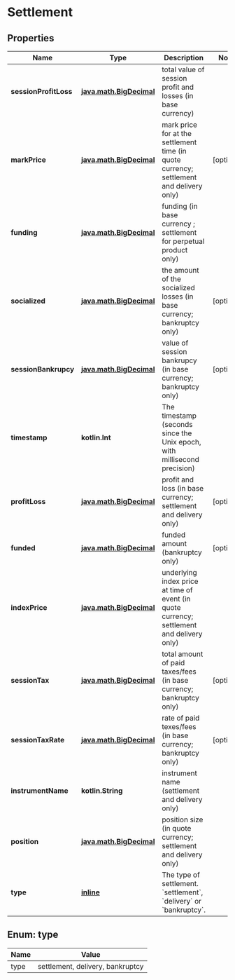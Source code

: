 
# Settlement

## Properties
Name | Type | Description | Notes
------------ | ------------- | ------------- | -------------
**sessionProfitLoss** | [**java.math.BigDecimal**](java.math.BigDecimal.md) | total value of session profit and losses (in base currency) | 
**markPrice** | [**java.math.BigDecimal**](java.math.BigDecimal.md) | mark price for at the settlement time (in quote currency; settlement and delivery only) |  [optional]
**funding** | [**java.math.BigDecimal**](java.math.BigDecimal.md) | funding (in base currency ; settlement for perpetual product only) | 
**socialized** | [**java.math.BigDecimal**](java.math.BigDecimal.md) | the amount of the socialized losses (in base currency; bankruptcy only) |  [optional]
**sessionBankrupcy** | [**java.math.BigDecimal**](java.math.BigDecimal.md) | value of session bankrupcy (in base currency; bankruptcy only) |  [optional]
**timestamp** | **kotlin.Int** | The timestamp (seconds since the Unix epoch, with millisecond precision) | 
**profitLoss** | [**java.math.BigDecimal**](java.math.BigDecimal.md) | profit and loss (in base currency; settlement and delivery only) |  [optional]
**funded** | [**java.math.BigDecimal**](java.math.BigDecimal.md) | funded amount (bankruptcy only) |  [optional]
**indexPrice** | [**java.math.BigDecimal**](java.math.BigDecimal.md) | underlying index price at time of event (in quote currency; settlement and delivery only) | 
**sessionTax** | [**java.math.BigDecimal**](java.math.BigDecimal.md) | total amount of paid taxes/fees (in base currency; bankruptcy only) |  [optional]
**sessionTaxRate** | [**java.math.BigDecimal**](java.math.BigDecimal.md) | rate of paid texes/fees (in base currency; bankruptcy only) |  [optional]
**instrumentName** | **kotlin.String** | instrument name (settlement and delivery only) | 
**position** | [**java.math.BigDecimal**](java.math.BigDecimal.md) | position size (in quote currency; settlement and delivery only) | 
**type** | [**inline**](#TypeEnum) | The type of settlement. &#x60;settlement&#x60;, &#x60;delivery&#x60; or &#x60;bankruptcy&#x60;. | 


<a name="TypeEnum"></a>
## Enum: type
Name | Value
---- | -----
type | settlement, delivery, bankruptcy



